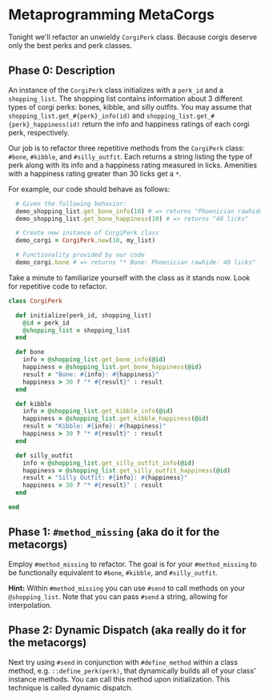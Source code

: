 # Metaprogramming MetaCorgs

Tonight we'll refactor an unwieldy `CorgiPerk` class. Because corgis deserve only the best perks and perk classes.

## Phase 0: Description

An instance of the `CorgiPerk` class initializes with a `perk_id` and a `shopping_list`.  The shopping list contains information about 3 different types of corgi perks: bones, kibble, and silly outfits.  You may assume that `shopping_list.get_#{perk}_info(id)` and `shopping_list.get_#{perk}_happiness(id)` return the info and happiness ratings of each corgi perk, respectively.

Our job is to refactor three repetitive methods from the `CorgiPerk` class: `#bone`, `#kibble`, and `#silly_outfit`. Each returns a string listing the type of perk along with its info and a happiness rating measured in licks. Amenities with a happiness rating greater than 30 licks get a `*`.  

For example, our code should behave as follows:

```ruby
  # Given the following behavior:
  demo_shopping_list.get_bone_info(10) # => returns "Phoenician rawhide"
  demo_shopping_list.get_bone_happiness(10) # => returns "40 licks"

  # Create new instance of CorgiPerk class
  demo_corgi = CorgiPerk.new(10, my_list)

  # Functionality provided by our code
  demo_corgi.bone # => returns "* Bone: Phoenician rawhide: 40 licks"
```

Take a minute to familiarize yourself with the class as it stands now. Look for repetitive code to refactor.

```ruby
class CorgiPerk

  def initialize(perk_id, shopping_list)
    @id = perk_id
    @shopping_list = shopping_list
  end

  def bone
    info = @shopping_list.get_bone_info(@id)
    happiness = @shopping_list.get_bone_happiness(@id)
    result = "Bone: #{info}: #{happiness}"
    happiness > 30 ? "* #{result}" : result
  end

  def kibble
    info = @shopping_list.get_kibble_info(@id)
    happiness = @shopping_list.get_kibble_happiness(@id)
    result = "Kibble: #{info}: #{happiness}"
    happiness > 30 ? "* #{result}" : result
  end

  def silly_outfit
    info = @shopping_list.get_silly_outfit_info(@id)
    happiness = @shopping_list.get_silly_outfit_happiness(@id)
    result = "Silly Outfit: #{info}: #{happiness}"
    happiness > 30 ? "* #{result}" : result
  end

end
```

## Phase 1: `#method_missing` (aka do it for the metacorgs)

Employ `#method_missing` to refactor. The goal is for your `#method_missing` to be functionally equivalent to `#bone`, `#kibble`, and `#silly_outfit`.

**Hint:** Within `#method_missing` you can use `#send` to call methods on your `@shopping_list`. Note that you can pass `#send` a string, allowing for interpolation.

## Phase 2: Dynamic Dispatch (aka really do it for the metacorgs)

Next try using `#send` in conjunction with `#define_method` within a class method, e.g. `::define_perk(perk)`, that dynamically builds all of your class' instance methods. You can call this method upon initialization. This technique is called dynamic dispatch.
